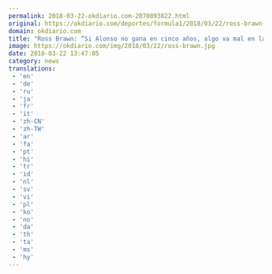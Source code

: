 ```yaml
---
permalink: 2018-03-22-okdiario.com-2070893822.html
original: https://okdiario.com/deportes/formula1/2018/03/22/ross-brawn-alonso-gana-formula-1-2002969
domain: okdiario.com
title: "Ross Brawn: “Si Alonso no gana en cinco años, algo va mal en la Fórmula 1”"
image: https://okdiario.com/img/2018/03/22/ross-brawn.jpg
date: 2018-03-22 13:47:05
category: news
translations: 
 - 'en'
 - 'de'
 - 'ru'
 - 'ja'
 - 'fr'
 - 'it'
 - 'zh-CN'
 - 'zh-TW'
 - 'ar'
 - 'fa'
 - 'pt'
 - 'hi'
 - 'tr'
 - 'id'
 - 'nl'
 - 'sv'
 - 'vi'
 - 'pl'
 - 'ko'
 - 'no'
 - 'da'
 - 'th'
 - 'ta'
 - 'ms'
 - 'hy'
---
```


